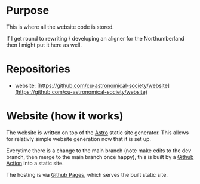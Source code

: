 # Purpose

This is where all the website code is stored.

If I get round to rewriting / developing an aligner for the Northumberland then I might put it here as well.

# Repositories

- website: [https://github.com/cu-astronomical-society/website](https://github.com/cu-astronomical-society/website)

# Website (how it works)

The website is written on top of the [Astro](https://astro.build/) static site generator. This allows for relativly simple website generation now that it is set up.

Everytime there is a change to the main branch (note make edits to the dev branch, then merge to the main branch once happy), this is built by a [Github Action](https://github.com/withastro/action) into a static site.

The hosting is via [Github Pages](https://pages.github.com/), which serves the built static site.
